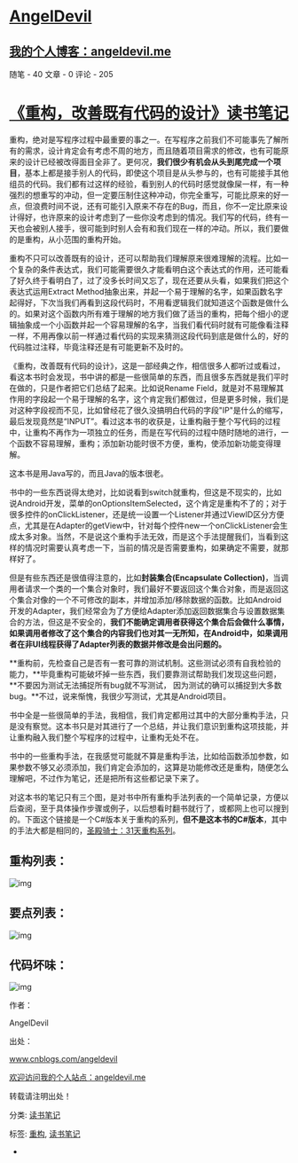 # [AngelDevil](https://www.cnblogs.com/angeldevil/)

## [我的个人博客：angeldevil.me](http://www.angeldevil.me)

 随笔 - 40   文章 - 0   评论 - 205 

# [《重构，改善既有代码的设计》读书笔记](https://www.cnblogs.com/angeldevil/p/3601730.html)



重构，绝对是写程序过程中最重要的事之一。在写程序之前我们不可能事先了解所有的需求，设计肯定会有考虑不周的地方，而且随着项目需求的修改，也有可能原来的设计已经被改得面目全非了。更何况，**我们很少有机会从头到尾完成一个项目**，基本上都是接手别人的代码，即使这个项目是从头参与的，也有可能接手其他组员的代码。我们都有过这样的经验，看到别人的代码时感觉就像屎一样，有一种强烈的想重写的冲动，但一定要压制住这种冲动，你完全重写，可能比原来的好一点，但浪费时间不说，还有可能引入原来不存在的Bug，而且，你不一定比原来设计得好，也许原来的设计考虑到了一些你没考虑到的情况。我们写的代码，终有一天也会被别人接手，很可能到时别人会有和我们现在一样的冲动。所以，我们要做的是重构，从小范围的重构开始。

重构不只可以改善既有的设计，还可以帮助我们理解原来很难理解的流程。比如一个复杂的条件表达式，我们可能需要很久才能看明白这个表达式的作用，还可能看了好久终于看明白了，过了没多长时间又忘了，现在还要从头看，如果我们把这个表达式运用Extract   Method抽象出来，并起一个易于理解的名字，如果函数名字起得好，下次当我们再看到这段代码时，不用看逻辑我们就知道这个函数是做什么的。如果对这个函数内所有难于理解的地方我们做了适当的重构，把每个细小的逻辑抽象成一个小函数并起一个容易理解的名字，当我们看代码时就有可能像看注释一样，不用再像以前一样通过看代码的实现来猜测这段代码到底是做什么的，好的代码胜过注释，毕竟注释还是有可能更新不及时的。

《重构，改善既有代码的设计》，这是一部经典之作，相信很多人都听过或看过，看这本书时会发现，书中讲的都是一些很简单的东西，而且很多东西就是我们平时在做的，只是作者把它们总结了起来。比如说Rename   Field，就是对不易理解其作用的字段起一个易于理解的名字，这个肯定我们都做过，但是更多时候，我们是对这种字段视而不见，比如曾经花了很久没搞明白代码的字段"IP"是什么的缩写，最后发现竟然是“INPUT”。看过这本书的收获是，让重构融于整个写代码的过程中，让重构不再作为一项独立的任务，而是在写代码的过程中随时随地的进行，一个函数不容易理解，重构；添加新功能时很不方便，重构，使添加新功能变得理解。

这本书是用Java写的，而且Java的版本很老。

书中的一些东西说得太绝对，比如说看到switch就重构，但这是不现实的，比如说Android开发，菜单的onOptionsItemSelected，这个肯定是重构不了的；对于很多控件的onClickListener，还是统一设置一个Listener并通过ViewID区分方便点，尤其是在Adapter的getView中，针对每个控件new一个onClickListener会生成太多对象。当然，不是说这个重构手法无效，而是这个手法提醒我们，当看到这样的情况时需要认真考虑一下，当前的情况是否需要重构，如果确定不需要，就那样好了。

但是有些东西还是很值得注意的，比如**封装集合(Encapsulate Collection)**，当调用者请求一个类的一个集合对象时，我们最好不要返回这个集合对象，而是返回这个集合对像的一个不可修改的副本，并增加添加/移除数据的函数。比如Android开发的Adapter，我们经常会为了方便给Adapter添加返回数据集合与设置数据集合的方法，但这是不安全的，**我们不能确定调用者获得这个集合后会做什么事情，如果调用者修改了这个集合的内容我们也对其一无所知，在Android中，如果调用者在非UI线程获得了Adapter列表的数据并修改是会出问题的。**

**重构前，先检查自己是否有一套可靠的测试机制。这些测试必须有自我检验的能力，**毕竟重构可能破坏掉一些东西，我们要靠测试帮助我们发现这些问题，**不要因为测试无法捕捉所有bug就不写测试， 因为测试的确可以捕捉到大多数bug。**不过，说来惭愧，我很少写测试，尤其是Android项目。

书中全是一些很简单的手法，我相信，我们肯定都用过其中的大部分重构手法，只是没有察觉。这本书只是对其进行了一个总结，并让我们意识到重构这项技能，并让重构融入我们整个写程序的过程中，让重构无处不在。

书中的一些重构手法，在我感觉可能就不算是重构手法，比如给函数添加参数，如果参数不够又必须添加，我们肯定会添加的，这算是功能修改还是重构，随便怎么理解吧，不过作为笔记，还是把所有这些都记录下来了。

对这本书的笔记只有三个图，是对书中所有重构手法列表的一个简单记录，方便以后查阅，至于具体操作步骤或例子，以后想看时翻书就行了，或都网上也可以搜到的。下面这个链接是一个C#版本关于重构的系列，**但不是这本书的C#版本**，其中的手法大都是相同的，[圣殿骑士：31天重构系列](http://www.cnblogs.com/KnightsWarrior/archive/2010/06/30/1767981.html)。

##	重构列表：

![img](assets/151054471832805.png)

##	要点列表：

![img](assets/151056146211227.png)

##	代码坏味：

![img](assets/151056340272898.png)

作者：

AngelDevil

 出处：

www.cnblogs.com/angeldevil

[欢迎访问我的个人站点：angeldevil.me](http://www.angeldevil.me) 

转载请注明出处！



分类: [读书笔记](https://www.cnblogs.com/angeldevil/category/560745.html)

标签: [重构](https://www.cnblogs.com/angeldevil/tag/重构/), [读书笔记](https://www.cnblogs.com/angeldevil/tag/读书笔记/)

- 